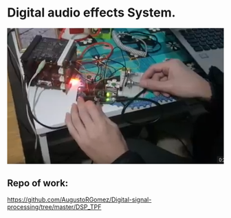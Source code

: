 # Digital audio effects System.
![](./system.png)

## Repo of work:
https://github.com/AugustoRGomez/Digital-signal-processing/tree/master/DSP_TPF
